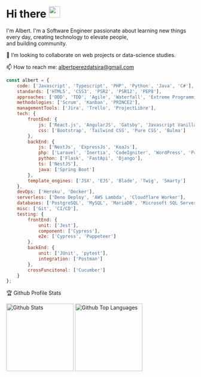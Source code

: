 
<h1 align="left">Hi there <img src="https://media.giphy.com/media/hvRJCLFzcasrR4ia7z/giphy.gif" width="30"></h1>

<p>I'm Albert. I'm a Software Engineer passionate about learning new things every day, creating technology to elevate people,<br/>and building community.</p>

👯 I’m looking to collaborate on web projects or data-science studies.

📫 How to reach me: albertperezdatsira@gmail.com

```js
const albert = {
	code: ['Javascript', 'Typescript', 'PHP', 'Python', 'Java', 'C#'],
	standards: ['HTML5', 'CSS3', 'PSR2', 'PSR12', 'PEP8'],
	approaches: ['DDD', 'TDD', 'Agile', 'Waterfall', 'Extreme Programming (XP)'],
	methodologies: ['Scrum', 'Kanban', 'PRINCE2'],
	managementTools: ['Jira', 'Trello', 'ProjectLibre'],
	tech: {
		frontEnd: {
		    js: ['React.js', 'AngularJS', 'Gatsby', 'Javascript Vanilla'],
		    css: ['Bootstrap', 'Tailwind CSS', 'Pure CSS', 'Bulma']
		},
		backEnd: {
			js: ['NextJs', 'ExpressJs', 'KoaJs'],
			php: ['Laravel', 'Inertia', 'CodeIgniter', 'WordPress', 'Prestashop'],
			python: ['Flask', 'FastApi', 'Django'],
			ts: ['NestJS'],
			java: ['Spring Boot']
		},
		template_engines: ['JSX', 'EJS', 'Blade', 'Twig', 'Smarty']
	},
	devOps: ['Heroku', 'Docker'],
	serverless: ['Deno Deploy', 'AWS Lambda', 'Cloudflare Worker'],
	databases: ['PostgreSQL', 'MySQL', 'MariaDB', 'Microsoft SQL Server', 'MongoDB', 'Firebase'],
	misc: ['Git', 'CI/CD'],
	testing: {
		frontEnd: {
			unit: ['Jest'],
			component: ['Cypress'],
			e2e: ['Cypress', 'Puppeteer']
		},
		backEnd: {
			unit: ['JUnit', 'pytest'],
			integration: ['Postman']
		},
		crossFuncitonal: ['Cucumber']
	}
};
```


🏆 Github Profile Stats

<p align="left">
	<img height="180" src="https://github-readme-stats.vercel.app/api?username=albeertito7&count_private=true&include_all_commits=true&show_icons=true&theme=light&border_color=d8dee4" alt="Github Stats"/>
	<img height="180" src="https://github-readme-stats.vercel.app/api/top-langs/?username=albeertito7&hide=php&layout=compact&langs_count=7&theme=light&border_color=d8dee4" alt="Github Top Languages" />
</p>

<!--<p align="left" width="100%"><img width="100%" src="https://github.com/albeertito7/albeertito7/blob/master/silence-is-golden-banner-dalek.jpg" alt="Silence is golden"/>-->

<!--![Jokes Card](https://readme-jokes.vercel.app/api?bgColor=%23000000&borderColor=%23000000&qColor=%23ffffff)-->

<!--![](https://komarev.com/ghpvc/?username=albeertito7&label=Views)-->

<!--<h4>🏆 Github Profile Trophy</h4>
<p align="left"><img src="https://github-profile-trophy.vercel.app/?username=albeertito7&column=7&count_private=true&include_all_commits=true&theme=onedark" alt="Github Trophies"/></p>-->
